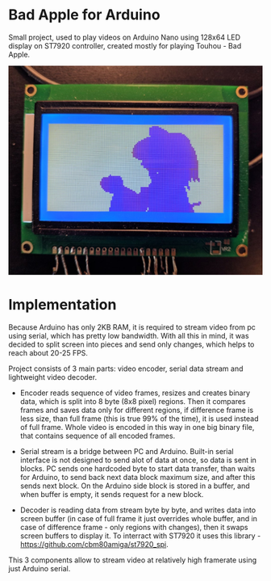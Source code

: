 # Bad Apple for Arduino

Small project, used to play videos on Arduino Nano using 128x64 LED display on ST7920 controller, created mostly for playing Touhou - Bad Apple.

![](https://github.com/zheka2304/arduino-bad-apple/blob/master/img/photo.jpg?raw=true)

# Implementation

Because Arduino has only 2KB RAM, it is required to stream video from pc using serial, which has pretty low bandwidth. With all this in mind, it was decided to split screen into pieces and send only changes, which helps to reach about 20-25 FPS.

Project consists of 3 main parts: video encoder, serial data stream and lightweight video decoder.

- Encoder reads sequence of video frames, resizes and creates binary data, which is split into 8 byte (8x8 pixel) regions. Then it compares frames and saves data only for different regions, if difference frame is less size, than full frame (this is true 99% of the time), it is used instead of full frame. Whole video is encoded in this way in one big binary file, that contains sequence of all encoded frames.  

- Serial stream is a bridge between PC and Arduino. Built-in serial interface is not designed to send alot of data at once, so data is sent in blocks. PC sends one hardcoded byte to start data transfer, than waits for Arduino, to send back next data block maximum size, and after this sends next block. On the Arduino side block is stored in a buffer, and when buffer is empty, it sends request for a new block.

- Decoder is reading data from stream byte by byte, and writes data into screen buffer (in case of full frame it just overrides whole buffer, and in case of difference frame - only regions with changes), then it swaps screen buffers to display it. To interract with ST7920 it uses this library - https://github.com/cbm80amiga/st7920_spi.

This 3 components allow to stream video at relatively high framerate using just Arduino serial.

